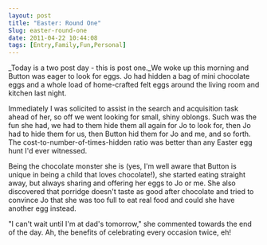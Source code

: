 ```yaml
---
layout: post
title: "Easter: Round One"
Slug: easter-round-one
date: 2011-04-22 10:44:08
tags: [Entry,Family,Fun,Personal]
---
```

_Today is a two post day - this is post one._We woke up this morning and Button was eager to look for eggs. Jo had hidden a bag of mini chocolate eggs and a whole load of home-crafted felt eggs around the living room and kitchen last night.

Immediately I was solicited to assist in the search and acquisition task ahead of her, so off we went looking for small, shiny oblongs. Such was the fun she had, we had to them hide them all again for Jo to look for, then Jo had to hide them for us, then Button hid them for Jo and me, and so forth. The cost-to-number-of-times-hidden ratio was better than any Easter egg hunt I'd ever witnessed.

Being the chocolate monster she is (yes, I'm well aware that Button is unique in being a child that loves chocolate!), she started eating straight away, but always sharing and offering her eggs to Jo or me. She also discovered that porridge doesn't taste as good after chocolate and tried to convince Jo that she was too full to eat real food and could she have another egg instead.

"I can't wait until I'm at dad's tomorrow," she commented towards the end of the day. Ah, the benefits of celebrating every occasion twice, eh!
